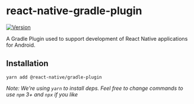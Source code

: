 # react-native-gradle-plugin

[![Version][version-badge]][package]

A Gradle Plugin used to support development of React Native applications for Android.

## Installation

```
yarn add @react-native/gradle-plugin
```

*Note: We're using `yarn` to install deps. Feel free to change commands to use `npm` 3+ and `npx` if you like*

[version-badge]: https://img.shields.io/npm/v/@react-native/gradle-plugin?style=flat-square
[package]: https://www.npmjs.com/package/@react-native/gradle-plugin
